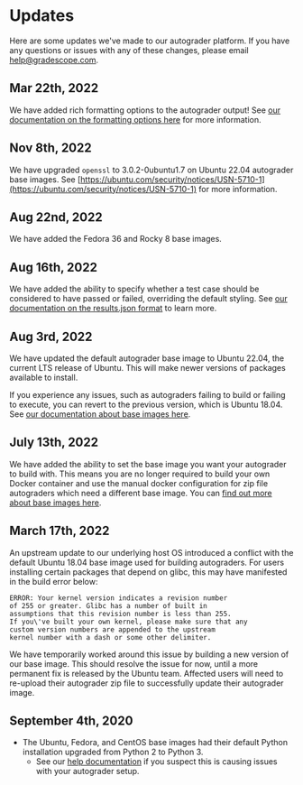 # Updates

Here are some updates we've made to our autograder platform. If you have any questions or issues with any of these changes, please email [help@gradescope.com](mailto:help@gradescope.com).

## Mar 22th, 2022

We have added rich formatting options to the autograder output!
See [our documentation on the formatting options here](../specs#output-string-formatting) for more information.
## Nov 8th, 2022

We have upgraded `openssl` to 3.0.2-0ubuntu1.7 on Ubuntu 22.04 autograder base images.
See [https://ubuntu.com/security/notices/USN-5710-1](https://ubuntu.com/security/notices/USN-5710-1) for more information.

## Aug 22nd, 2022

We have added the Fedora 36 and Rocky 8 base images.

## Aug 16th, 2022

We have added the ability to specify whether a test case should be considered to have passed or failed, overriding the default styling. See [our documentation on the results.json format](../specs#test-case-status) to learn more.

## Aug 3rd, 2022

We have updated the default autograder base image to Ubuntu 22.04, the current LTS release of Ubuntu. This will make newer versions of packages available to install.

If you experience any issues, such as autograders failing to build or failing to execute, you can revert to the previous version, which is Ubuntu 18.04. See [our documentation about base images here](../base_images).

## July 13th, 2022

We have added the ability to set the base image you want your autograder to build with. This means you are no longer required to build your own Docker container and use the manual docker configuration for zip file autograders which need a different base image. You can [find out more about base images here](../base_images).

## March 17th, 2022

An upstream update to our underlying host OS introduced a conflict with the default Ubuntu 18.04 base image used for building autograders. For users installing certain packages that depend on glibc, this may have manifested in the build error below:

```
ERROR: Your kernel version indicates a revision number
of 255 or greater. Glibc has a number of built in
assumptions that this revision number is less than 255.
If you\'ve built your own kernel, please make sure that any
custom version numbers are appended to the upstream
kernel number with a dash or some other delimiter.
```

We have temporarily worked around this issue by building a new version of our base image. This should resolve the issue for now, until a more permanent fix is released by the Ubuntu team. Affected users will need to re-upload their autograder zip file to successfully update their autograder image.

## September 4th, 2020

- The Ubuntu, Fedora, and CentOS base images had their default Python installation upgraded from Python 2 to Python 3.
	- See our [help documentation](../python3_issues) if you suspect this is causing issues with your autograder setup.
